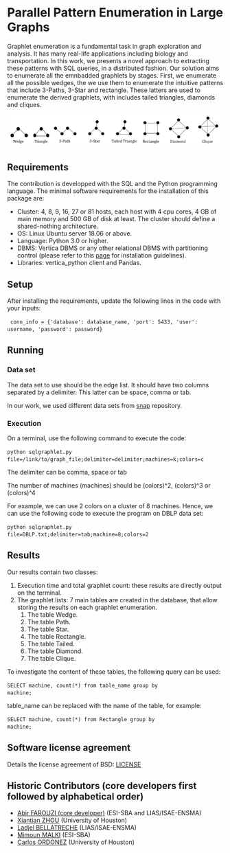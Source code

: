 # Parallel Pattern Enumeration in Large Graphs 

Graphlet enumeration is a fundamental task in graph exploration and analysis. It has many real-life applications including biology and transportation. In this work, we presents a novel approach to extracting these patterns with SQL queries, in a distributed fashion. Our solution aims to enumerate all the emnbadded graphlets by stages. First, we enumerate all the possible wedges, the we use them to enumerate the intuitive patterns that include 3-Paths, 3-Star and rectangle. These latters are used to enumerate the derived graphlets, with includes tailed triangles, diamonds and cliques. 

![Screenshot](graphlets.png)

## Requirements

The contribution is developped with the SQL and the Python programming language. The minimal software requirements for the installation of this package are:

* Cluster: 4, 8, 9, 16, 27 or 81 hosts, each host with 4 cpu cores, 4 GB of main memory and 500 GB of disk at least. The cluster should define a shared-nothing architecture.
* OS: Linux Ubuntu server 18.06 or above.
* Language: Python 3.0 or higher.
* DBMS: Vertica DBMS or any other relational DBMS with partitioning control (please refer to this [page](https://www.vertica.com/docs/9.3.x/HTML/Content/Authoring/InstallationGuide/Other/InstallationGuide.htm?tocpath=Installing%20Vertica%7C_____0) for installation guidelines).
* Libraries: vertica_python client and Pandas.

## Setup
After installing the requirements, update the following lines in the code with your inputs:

<code> conn_info = {'database': database_name, 'port': 5433, 'user': username, 'password': password}</code>

## Running

### Data set
The data set to use should be the edge list. It should have two columns separated by a delimiter. This latter can be space, comma or tab.

In our work, we used different data sets from [snap](https://snap.stanford.edu/data/index.html) repository.

### Execution
On a terminal, use the following command to execute the code:

<code>python sqlgraphlet.py file=/link/to/graph_file;delimiter=delimiter;machines=k;colors=c</code>

The delimiter can be comma, space or tab

The number of machines (machines) should be (colors)^2, (colors)^3 or (colors)^4

For example, we can use 2 colors on a cluster of 8 machines. Hence, we can use the following code to execute the program on DBLP data set:

<code>python sqlgraphlet.py file=DBLP.txt;delimiter=tab;machine=8;colors=2</code>

## Results

Our results contain two classes:
1. Execution time and total graphlet count: these results are directly output on the terminal.
2. The graphlet lists: 7 main tables are created in the database, that allow storing the results on each graphlet enumeration. 
	1. The table Wedge.
	2. The table Path.
	3. The table Star.
	4. The table Rectangle.
	5. The table Tailed.
	6. The table Diamond.
	7. The table Clique.

To investigate the content of these tables, the following query can be used:

<code>SELECT machine, count(\*) from table_name group by machine;</code>

table_name can be replaced with the name of the table, for example:

<code>SELECT machine, count(\*) from Rectangle group by machine;</code>
 
## Software license agreement

Details the license agreement of BSD: [LICENSE](LICENSE)

## Historic Contributors (core developers first followed by alphabetical order)

* [Abir FAROUZI (core developer)](https://www.lias-lab.fr/fr/members/abirfarouzi/) (ESI-SBA and LIAS/ISAE-ENSMA)
* [Xiantian ZHOU](https://www2.cs.uh.edu/~xzhou/) (University of Houston)
* [Ladjel BELLATRECHE](https://www.lias-lab.fr/fr/members/bellatreche/) (LIAS/ISAE-ENSMA)
* [Mimoun MALKI](https://www.esi-sba.dz/fr/index.php/personnel/malki-mimoun/) (ESI-SBA)
* [Carlos ORDONEZ](https://www2.cs.uh.edu/~ordonez/) (University of Houston)